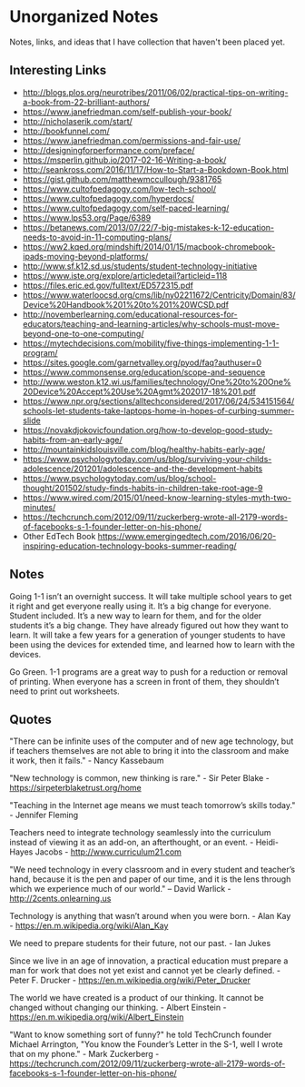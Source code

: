 # Unorganized Notes
Notes, links, and ideas that I have collection that haven't been placed yet. 

## Interesting Links
- http://blogs.plos.org/neurotribes/2011/06/02/practical-tips-on-writing-a-book-from-22-brilliant-authors/
- https://www.janefriedman.com/self-publish-your-book/
- http://nicholaserik.com/start/
- http://bookfunnel.com/
- https://www.janefriedman.com/permissions-and-fair-use/
- http://designingforperformance.com/preface/
- https://msperlin.github.io/2017-02-16-Writing-a-book/
- http://seankross.com/2016/11/17/How-to-Start-a-Bookdown-Book.html
- https://gist.github.com/matthewmccullough/9381765
- https://www.cultofpedagogy.com/low-tech-school/
- https://www.cultofpedagogy.com/hyperdocs/
- https://www.cultofpedagogy.com/self-paced-learning/
- https://www.lps53.org/Page/6389
- https://betanews.com/2013/07/22/7-big-mistakes-k-12-education-needs-to-avoid-in-11-computing-plans/
- https://ww2.kqed.org/mindshift/2014/01/15/macbook-chromebook-ipads-moving-beyond-platforms/
- http://www.sf.k12.sd.us/students/student-technology-initiative
- https://www.iste.org/explore/articledetail?articleid=118
- https://files.eric.ed.gov/fulltext/ED572315.pdf
- https://www.waterloocsd.org/cms/lib/ny02211672/Centricity/Domain/83/Device%20Handbook%201%20to%201%20WCSD.pdf
- http://novemberlearning.com/educational-resources-for-educators/teaching-and-learning-articles/why-schools-must-move-beyond-one-to-one-computing/
- https://mytechdecisions.com/mobility/five-things-implementing-1-1-program/
- https://sites.google.com/garnetvalley.org/pyod/faq?authuser=0
- https://www.commonsense.org/education/scope-and-sequence
- http://www.weston.k12.wi.us/families/technology/One%20to%20One%20Device%20Accept%20Use%20Agmt%202017-18%201.pdf
- https://www.npr.org/sections/alltechconsidered/2017/06/24/534151564/schools-let-students-take-laptops-home-in-hopes-of-curbing-summer-slide
- https://novakdjokovicfoundation.org/how-to-develop-good-study-habits-from-an-early-age/ 
- http://mountainkidslouisville.com/blog/healthy-habits-early-age/ 
- https://www.psychologytoday.com/us/blog/surviving-your-childs-adolescence/201201/adolescence-and-the-development-habits
- https://www.psychologytoday.com/us/blog/school-thought/201502/study-finds-habits-in-children-take-root-age-9 
- https://www.wired.com/2015/01/need-know-learning-styles-myth-two-minutes/ 
- https://techcrunch.com/2012/09/11/zuckerberg-wrote-all-2179-words-of-facebooks-s-1-founder-letter-on-his-phone/
- Other EdTech Book https://www.emergingedtech.com/2016/06/20-inspiring-education-technology-books-summer-reading/ 

## Notes
Going 1-1 isn’t an overnight success. It will take multiple school years to get it right and get everyone really using it. It’s a big change for everyone. Student included. It’s a new way to learn for them, and for the older students it’s a big change. They have already figured out how they want to learn. It will take a few years for a generation of younger students to have been using the devices for extended time, and learned how to learn with the devices. 

Go Green. 1-1 programs are a great way to push for a reduction or removal of printing. When everyone has a screen in front of them, they shouldn’t need to print out worksheets.

## Quotes
"There can be infinite uses of the computer and of new age technology, but if teachers themselves are not able to bring it into the classroom and make it work, then it fails." - Nancy Kassebaum

"New technology is common, new thinking is rare." - Sir Peter Blake - https://sirpeterblaketrust.org/home

"Teaching in the Internet age means we must teach tomorrow’s skills today." - Jennifer Fleming

Teachers need to integrate technology seamlessly into the curriculum instead of viewing it as an add-on, an afterthought, or an event. - Heidi-Hayes Jacobs - http://www.curriculum21.com

"We need technology in every classroom and in every student and teacher’s hand, because it is the pen and paper of our time, and it is the lens through which we experience much of our world." – David Warlick - http://2cents.onlearning.us

Technology is anything that wasn’t around when you were born. - Alan Kay - https://en.m.wikipedia.org/wiki/Alan_Kay

We need to prepare students for their future, not our past. - Ian Jukes

Since we live in an age of innovation, a practical education must prepare a man for work that does not yet exist and cannot yet be clearly defined. - Peter F. Drucker - https://en.m.wikipedia.org/wiki/Peter_Drucker

The world we have created is a product of our thinking. It cannot be changed without changing our thinking. - Albert Einstein - https://en.m.wikipedia.org/wiki/Albert_Einstein

"Want to know something sort of funny?" he told TechCrunch founder Michael Arrington, "You know the Founder’s Letter in the S-1, well I wrote that on my phone." - Mark Zuckerberg - https://techcrunch.com/2012/09/11/zuckerberg-wrote-all-2179-words-of-facebooks-s-1-founder-letter-on-his-phone/
